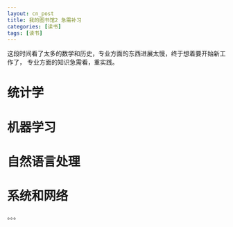 ```yaml
---
layout: cn_post
title: 我的图书馆2 急需补习
categories: [读书]
tags: [读书]
---
```


这段时间看了太多的数学和历史，专业方面的东西进展太慢，终于想着要开始新工作了，
专业方面的知识急需看，重实践。

统计学
=====



机器学习
=======

自然语言处理
===========

系统和网络
==========

。。。


